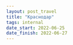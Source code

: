```yaml
---
layout: post_travel
title: "Краснодар"
tags: internal
date_start: 2022-06-25
date_finish: 2022-06-27
---
```

